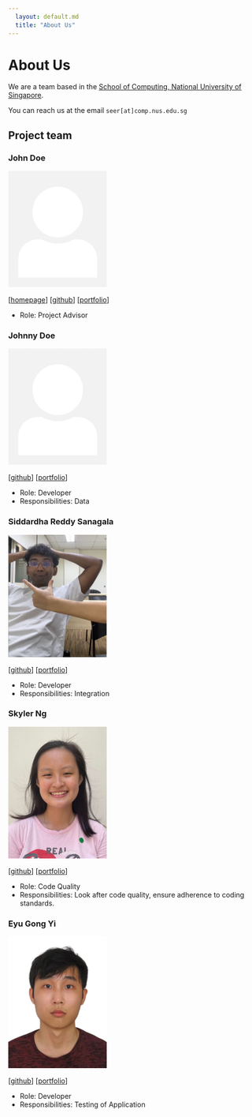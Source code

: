 ```yaml
---
  layout: default.md
  title: "About Us"
---
```


# About Us

We are a team based in the [School of Computing, National University of Singapore](http://www.comp.nus.edu.sg).

You can reach us at the email `seer[at]comp.nus.edu.sg`

## Project team

### John Doe

<img src="images/johndoe.png" width="200px">

[[homepage](http://www.comp.nus.edu.sg/~damithch)]
[[github](https://github.com/johndoe)]
[[portfolio](team/johndoe.md)]

* Role: Project Advisor

### Johnny Doe

<img src="images/johndoe.png" width="200px">

[[github](http://github.com/johndoe)] 
[[portfolio](team/johndoe.md)]

* Role: Developer
* Responsibilities: Data

### Siddardha Reddy Sanagala

<img src="images/siddardar.png" width="200px">

[[github](http://github.com/Siddardar)]
[[portfolio](team/johndoe.md)]

* Role: Developer
* Responsibilities: Integration

### Skyler Ng

<img src="images/skyl3-r.png" width="200px">

[[github](http://github.com/skyl3-r)]
[[portfolio](team/johndoe.md)]

* Role: Code Quality
* Responsibilities: Look after code quality, ensure adherence to coding standards.

### Eyu Gong Yi

<img src="images/eyugongyi.png" width="200px">

[[github](http://github.com/EyuGongYi)]
[[portfolio](team/johndoe.md)]

* Role: Developer
* Responsibilities: Testing of Application

